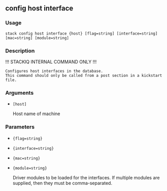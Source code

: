 ## config host interface

### Usage

`stack config host interface {host} [flag=string] [interface=string] [mac=string] [module=string]`

### Description

!!! STACKIQ INTERNAL COMMAND ONLY !!!

	Configures host interfaces in the database.
	This command should only be called from a post section in a kickstart
	file.

### Arguments

* `[host]`

   Host name of machine


### Parameters
* `{flag=string}`
* `{interface=string}`
* `{mac=string}`
* `{module=string}`

   Driver modules to be loaded for the interfaces. If multiple modules
	are supplied, then they must be comma-separated.


